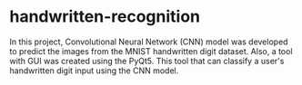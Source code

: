 # handwritten-recognition
In this project, Convolutional Neural Network (CNN) model was developed to predict the images from the MNIST handwritten digit dataset. 
Also, a tool with GUI was created using the PyQt5. This tool that can classify a user's handwritten digit input using the CNN model.
